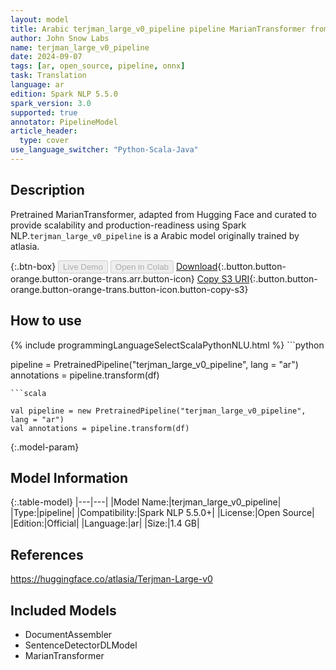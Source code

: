 ```yaml
---
layout: model
title: Arabic terjman_large_v0_pipeline pipeline MarianTransformer from atlasia
author: John Snow Labs
name: terjman_large_v0_pipeline
date: 2024-09-07
tags: [ar, open_source, pipeline, onnx]
task: Translation
language: ar
edition: Spark NLP 5.5.0
spark_version: 3.0
supported: true
annotator: PipelineModel
article_header:
  type: cover
use_language_switcher: "Python-Scala-Java"
---
```


## Description

Pretrained MarianTransformer, adapted from Hugging Face and curated to provide scalability and production-readiness using Spark NLP.`terjman_large_v0_pipeline` is a Arabic model originally trained by atlasia.

{:.btn-box}
<button class="button button-orange" disabled>Live Demo</button>
<button class="button button-orange" disabled>Open in Colab</button>
[Download](https://s3.amazonaws.com/auxdata.johnsnowlabs.com/public/models/terjman_large_v0_pipeline_ar_5.5.0_3.0_1725741872535.zip){:.button.button-orange.button-orange-trans.arr.button-icon}
[Copy S3 URI](s3://auxdata.johnsnowlabs.com/public/models/terjman_large_v0_pipeline_ar_5.5.0_3.0_1725741872535.zip){:.button.button-orange.button-orange-trans.button-icon.button-copy-s3}

## How to use



<div class="tabs-box" markdown="1">
{% include programmingLanguageSelectScalaPythonNLU.html %}
```python

pipeline = PretrainedPipeline("terjman_large_v0_pipeline", lang = "ar")
annotations =  pipeline.transform(df)   

```
```scala

val pipeline = new PretrainedPipeline("terjman_large_v0_pipeline", lang = "ar")
val annotations = pipeline.transform(df)

```
</div>

{:.model-param}
## Model Information

{:.table-model}
|---|---|
|Model Name:|terjman_large_v0_pipeline|
|Type:|pipeline|
|Compatibility:|Spark NLP 5.5.0+|
|License:|Open Source|
|Edition:|Official|
|Language:|ar|
|Size:|1.4 GB|

## References

https://huggingface.co/atlasia/Terjman-Large-v0

## Included Models

- DocumentAssembler
- SentenceDetectorDLModel
- MarianTransformer